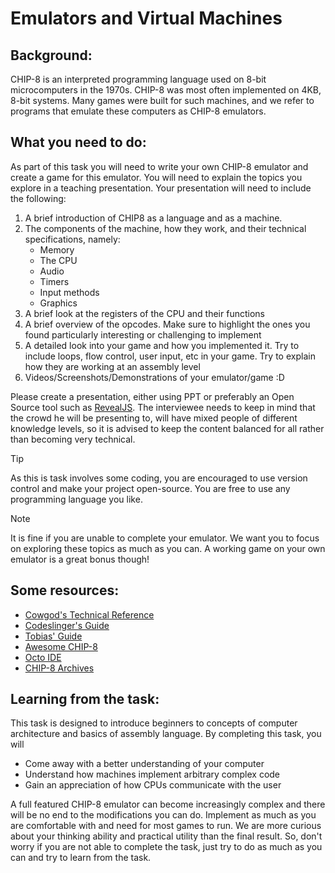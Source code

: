 # Emulators and Virtual Machines

## Background: 

CHIP-8 is an interpreted programming language used on 8-bit microcomputers in
the 1970s. CHIP-8 was most often implemented on 4KB, 8-bit systems.  Many games
were built for such machines, and we refer to programs that emulate these
computers as CHIP-8 emulators.

## What you need to do:

As part of this task you will need to write your own CHIP-8 emulator and create
a game for this emulator. You will need to explain the topics you explore in a
teaching presentation. Your presentation will need to include the following:

1. A brief introduction of CHIP8 as a language and as a machine.
1. The components of the machine, how they work, and their technical specifications, namely:
    - Memory
    - The CPU
    - Audio
    - Timers
    - Input methods
    - Graphics
1. A brief look at the registers of the CPU and their functions
1. A brief overview of the opcodes. Make sure to highlight the ones you found
particularly interesting or challenging to implement
1. A detailed look into your game and how you implemented it. Try to include loops, flow control, user input, etc in your game. Try to explain how they are working at an assembly level
1. Videos/Screenshots/Demonstrations of your emulator/game :D

Please create a presentation, either using PPT or preferably an Open Source
tool such as [RevealJS](https://revealjs.com/). The interviewee needs to keep
in mind that the crowd he will be presenting to, will have mixed people of
different knowledge levels, so it is advised to keep the content balanced
for all rather than becoming very technical.

> [!TIP]
> As this is task involves some coding, you are encouraged to use version control
> and make your project open-source. You are free to use any programming language you like.

> [!NOTE]
> It is fine if you are unable to complete your emulator. We want you to focus on
> exploring these topics as much as you can. A working game on your own emulator is
> a great bonus though!

## Some resources:

- [Cowgod's Technical Reference](http://devernay.free.fr/hacks/chip8/C8TECH10.HTM#2nnn)
- [Codeslinger's Guide](http://www.codeslinger.co.uk/pages/projects/chip8.html)
- [Tobias' Guide](https://tobiasvl.github.io/blog/write-a-chip-8-emulator/)
- [Awesome CHIP-8](https://chip-8.github.io/links/)
- [Octo IDE](https://johnearnest.github.io/Octo/)
- [CHIP-8 Archives](https://johnearnest.github.io/chip8Archive/)

## Learning from the task:

This task is designed to introduce beginners to concepts of computer
architecture and basics of assembly language. By completing this task, you will

- Come away with a better understanding of your computer
- Understand how machines implement arbitrary complex code
- Gain an appreciation of how CPUs communicate with the user

A full featured CHIP-8 emulator can become increasingly complex and there will
be no end to the modifications you can do. Implement as much as you are
comfortable with and need for most games to run. We are more curious about your
thinking ability and practical utility than the final result. So, don't worry
if you are not able to complete the task, just try to do as much as you can and
try to learn from the task.
